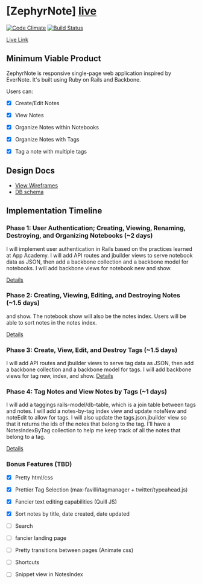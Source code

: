 # [ZephyrNote] [live]

[![Code Climate](https://codeclimate.com/github/ougarcia/ZephyrNote/badges/gpa.svg)][codeclimate]
[![Build Status](https://travis-ci.org/ougarcia/ZephyrNote.svg?branch=master)][travis]


[Live Link][live]

[codeclimate]: https://codeclimate.com/github/ougarcia/ZephyrNote
[travis]: https://travis-ci.org/ougarcia/ZephyrNote
[live]: http://zephyrnote.xyz

## Minimum Viable Product
ZephyrNote is responsive single-page web application inspired by EverNote. It's
built using Ruby on Rails and Backbone.

Users can:
- [x] Create/Edit Notes
- [x] View Notes
- [x] Organize Notes within Notebooks
- [x] Organize Notes with Tags
- [x] Tag a note with multiple tags


## Design Docs
* [View Wireframes][views]
* [DB schema][schema]

[views]: ./docs/views.md
[schema]: ./docs/schema.md

## Implementation Timeline

### Phase 1: User Authentication; Creating, Viewing, Renaming, Destroying, and Organizing Notebooks (~2 days)

I will implement user authentication in Rails based on the practices learned at
App Academy. I will add API routes and jbuilder views to serve notebook data as
JSON, then add a backbone collection and a backbone model for notebooks. I will
add backbone views for notebook new and show.

[Details][phase-one]

### Phase 2: Creating, Viewing, Editing, and Destroying Notes (~1.5 days)
and show. The notebook show will also be the notes index. Users will be able to
sort notes in the notes index.

[Details][phase-two]

### Phase 3: Create, View, Edit, and Destroy Tags (~1.5 days)
I will add API routes and jbuilder views to serve tag data as
JSON, then add a backbone collection and a backbone model for tags. I will
add backbone views for tag new, index, and show.
[Details][phase-three]

### Phase 4: Tag Notes and View Notes by Tags (~1 days)
I will add a taggings rails-model/db-table, which is a join table between tags
and notes. I will add a notes-by-tag index view and update noteNew and noteEdit
to allow for tags. I will also update the tags.json.jbuilder view so that it
returns the ids of the notes that belong to the tag. I'll have a NotesIndexByTag
collection to help me keep track of all the notes that belong to a tag.

[Details][phase-four]

### Bonus Features (TBD)
- [x] Pretty html/css
- [x] Prettier Tag Selection (max-favilli/tagmanager + twitter/typeahead.js)
- [x] Fancier text editing capabilities (Quill JS)
- [x] Sort notes by title, date created, date updated
- [ ] Search
- [ ] fancier landing page
- [ ] Pretty transitions between pages (Animate css)
- [ ] Shortcuts
- [ ] Snippet view in NotesIndex




[phase-one]: ./docs/phases/phase1.md
[phase-two]: ./docs/phases/phase2.md
[phase-three]: ./docs/phases/phase3.md
[phase-four]: ./docs/phases/phase4.md
